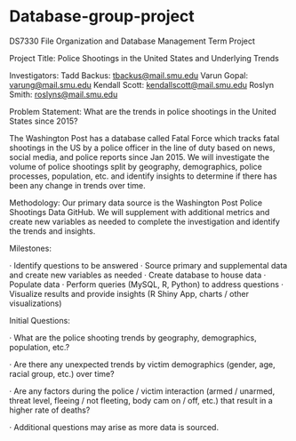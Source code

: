 # Database-group-project

DS7330 File Organization and Database Management Term Project

Project Title: Police Shootings in the United States and Underlying Trends

Investigators:
Tadd Backus: tbackus@mail.smu.edu
Varun Gopal: varung@mail.smu.edu
Kendall Scott: kendallscott@mail.smu.edu
Roslyn Smith: roslyns@mail.smu.edu

Problem Statement: What are the trends in police shootings in the United States since 2015?

The Washington Post has a database called Fatal Force which tracks fatal shootings in the US by a police officer in the line of duty based on news, social media, and police reports since Jan 2015. We will investigate the volume of police shootings split by geography, demographics, police processes, population, etc. and identify insights to determine if there has been any change in trends over time.

Methodology: Our primary data source is the Washington Post Police Shootings Data GitHub. We will supplement with additional metrics and create new variables as needed to complete the investigation and identify the trends and insights.

Milestones:

· Identify questions to be answered
· Source primary and supplemental data and create new variables as needed
· Create database to house data
· Populate data
· Perform queries (MySQL, R, Python) to address questions
· Visualize results and provide insights (R Shiny App, charts / other visualizations)

Initial Questions:

· What are the police shooting trends by geography, demographics, population, etc.?

· Are there any unexpected trends by victim demographics (gender, age, racial group, etc.) over time?

· Are any factors during the police / victim interaction (armed / unarmed, threat level, fleeing / not fleeting, body cam on / off, etc.) that result in a higher rate of deaths?

· Additional questions may arise as more data is sourced.
